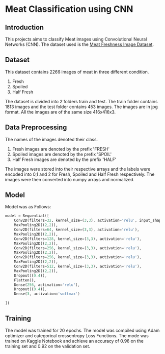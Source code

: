 # Meat Classification using CNN


## Introduction

This projects aims to classify Meat images using Convolutional Neural Networks (CNN). The dataset used is the [Meat Freshness Image Dataset](https://www.kaggle.com/datasets/vinayakshanawad/meat-freshness-image-dataset). 

## Dataset
This dataset contains 2266 images of meat in three different condition.
1. Fresh
2. Spoiled
3. Half Fresh

The dataset is divided into 2 folders train and test. The train folder contains 1813 images and the test folder contains 453 images. The images are in jpg format. All the images are of the same size 416x416x3.  

## Data Preprocessing

The names of the images denoted their class.
1. Fresh images are denoted by the prefix 'FRESH'
2. Spoiled images are denoted by the prefix 'SPOIL'
3. Half Fresh images are denoted by the prefix 'HALF'

The images were stored into their respective arrays and the labels were encoded into 0,1 and 2 for Fresh, Spoiled and Half Fresh respectively. The images were then converted into numpy arrays and normalized.

## Model

Model was as Follows:
```python
model = Sequential([
    Conv2D(filters=32, kernel_size=(3,3), activation='relu', input_shape=(416,416,3)),
    MaxPooling2D((2,2)),
    Conv2D(filters=64, kernel_size=(3,3), activation='relu'),
    MaxPooling2D((2,2)),
    Conv2D(filters=128, kernel_size=(3,3), activation='relu'),
    MaxPooling2D((2,2)),
    Conv2D(filters=256, kernel_size=(3,3), activation='relu'),
    MaxPooling2D((2,2)),
    Conv2D(filters=256, kernel_size=(3,3), activation='relu'),
    MaxPooling2D((2,2)),
    Conv2D(filters=512, kernel_size=(3,3), activation='relu'),
    MaxPooling2D((2,2)),
    Dropout((0.4)),
    Flatten(),
    Dense(256, activation='relu'),
    Dropout((0.4)),
    Dense(3, activation='softmax')
    
])
```

## Training

The model was trained for 20 epochs. The model was compiled using Adam optimizer and categorical crossentropy Loss Functions. The mode was trained on Kaggle Notebook and achieve an accuracy of 0.96 on the training set and 0.92 on the validation set.


